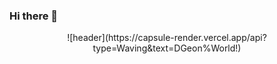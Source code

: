 ### Hi there 👋
<div align="center">
![header](https://capsule-render.vercel.app/api?type=Waving&text=DGeon%World!)
</div>
<!--
**DGeon/DGeon** is a ✨ _special_ ✨ repository because its `README.md` (this file) appears on your GitHub profile.

Here are some ideas to get you started:

- 🔭 I’m currently working on ...
- 🌱 I’m currently learning ...
- 👯 I’m looking to collaborate on ...
- 🤔 I’m looking for help with ...
- 💬 Ask me about ...
- 📫 How to reach me: ...
- 😄 Pronouns: ...
- ⚡ Fun fact: ...
-->
<img src="https://img.shields.io/badge/html5-white?style=flat&logo=html5&logoColor=black"/>

